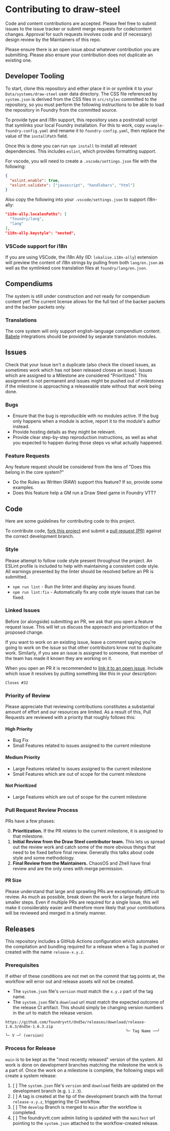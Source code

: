 # Contributing to draw-steel

Code and content contributions are accepted. Please feel free to submit issues to the issue tracker or submit merge requests for code/content changes. Approval for such requests involves code and (if necessary) design review by the Maintainers of this repo.

Please ensure there is an open issue about whatever contribution you are submitting. Please also ensure your contribution does not duplicate an existing one.

## Developer Tooling

To start, clone this repository and either place it in or symlink it to your `Data/systems/draw-steel` user data directory. The CSS file referenced by `system.json` is derived from the CSS files in `src/styles` committed to the repository, so you must perform the following instructions to be able to load the repository in Foundry from the committed source.

To provide type and i18n support, this repository uses a postinstall script that symlinks your local Foundry installation. For this to work, copy `example-foundry-config.yaml` and rename it to `foundry-config.yaml`, then replace the value of the `installPath` field.

Once this is done you can run `npm install` to install all relevant dependencies. This includes `eslint`, which provides formatting support.

For vscode, you will need to create a `.vscode/settings.json` file with the following:

```json
{
  "eslint.enable": true,
  "eslint.validate": ["javascript", "handlebars", "html"]
}
```

Also copy the following into your `.vscode/settings.json` to support i18n-ally:
```json
"i18n-ally.localesPaths": [
  "foundry/lang",
  "lang"
],
"i18n-ally.keystyle": "nested",
```

### VSCode support for i18n

If you are using VSCode, the i18n Ally (ID: `lokalise.i18n-ally`) extension will preview the content of i18n strings by pulling from both `lang/en.json` as well as the symlinked core translation files at `foundry/lang/en.json`.

## Compendiums

The system is still under construction and not ready for compendium content yet! The current license allows for the full text of the backer packets and the backer packets only.

### Translations

The core system will only support english-language compendium content. [Babele](https://foundryvtt.com/packages/babele) integrations should be provided by separate translation modules.

## Issues

Check that your Issue isn't a duplicate (also check the closed issues, as sometimes work which has not been released closes an issue). Issues which are assigned to a Milestone are considered "Prioritized." This assignment is not permanent and issues might be pushed out of milestones if the milestone is approaching a releaseable state without that work being done.

### Bugs

- Ensure that the bug is reproducible with no modules active. If the bug only happens when a module is active, report it to the module's author instead.
- Provide hosting details as they might be relevant.
- Provide clear step-by-step reproduction instructions, as well as what you expected to happen during those steps vs what actually happened.

### Feature Requests

Any feature request should be considered from the lens of "Does this belong in the core system?"
- Do the Rules as Written (RAW) support this feature? If so, provide some examples.
- Does this feature help a GM run a Draw Steel game in Foundry VTT?

## Code

Here are some guidelines for contributing code to this project.

To contribute code, [fork this project](https://docs.github.com/en/get-started/quickstart/fork-a-repo) and submit a [pull request (PR)](https://docs.github.com/en/get-started/quickstart/contributing-to-projects#making-a-pull-request) against the correct development branch.

### Style

Please attempt to follow code style present throughout the project. An ESLint profile is included to help with maintaining a consistent code style. All warnings presented by the linter should be resolved before an PR is submitted.

- `npm run lint` - Run the linter and display any issues found.
- `npm run lint:fix` - Automatically fix any code style issues that can be fixed.

### Linked Issues

Before (or alongside) submitting an PR, we ask that you open a feature request issue. This will let us discuss the approach and prioritization of the proposed change.

If you want to work on an existing issue, leave a comment saying you're going to work on the issue so that other contributors know not to duplicate work. Similarly, if you see an issue is assigned to someone, that member of the team has made it known they are working on it.

When you open an PR it is recommended to [link it to an open issue](https://docs.github.com/en/issues/tracking-your-work-with-issues/linking-a-pull-request-to-an-issue). Include which issue it resolves by putting something like this in your description:

```text
Closes #32
```

### Priority of Review

Please appreciate that reviewing contributions constitutes a substantial amount of effort and our resources are limited. As a result of this, Pull Requests are reviewed with a priority that roughly follows this:

#### High Priority

- Bug Fix
- Small Features related to issues assigned to the current milestone

#### Medium Priority

- Large Features related to issues assigned to the current milestone
- Small Features which are out of scope for the current milestone

#### Not Prioritized

- Large Features which are out of scope for the current milestone

### Pull Request Review Process

PRs have a few phases:

0. **Prioritization.** If the PR relates to the current milestone, it is assigned to that milestone.
1. **Initial Review from the Draw Steel contributor team.** This lets us spread out the review work and catch some of the more obvious things that need to be fixed before final review. Generally this talks about code style and some methodology.
2. **Final Review from the Maintainers.** ChaosOS and Zhell have final review and are the only ones with merge permission.

#### PR Size

Please understand that large and sprawling PRs are exceptionally difficult to review. As much as possible, break down the work for a large feature into smaller steps. Even if multiple PRs are required for a single Issue, this will make it considerably easier and therefore more likely that your contributions will be reviewed and merged in a timely manner.

## Releases

This repository includes a GitHub Actions configuration which automates the compilation and bundling required for a release when a Tag is pushed or created with the name `release-x.y.z`.

### Prerequisites

If either of these conditions are not met on the commit that tag points at, the workflow will error out and release assets will not be created.

- The `system.json` file's `version` must match the `x.y.z` part of the tag name.
- The `system.json` file's `download` url must match the expected outcome of the release CI artifact. This should simply be changing version numbers in the url to match the release version.

```text
https://github.com/foundryvtt/dnd5e/releases/download/release-1.6.3/dnd5e-1.6.3.zip
                                                     └─ Tag Name ──┘     └─ V ─┘ (version)
```

### Process for Release

`main` is to be kept as the "most recently released" version of the system. All work is done on development branches matching the milestone the work is a part of. Once the work on a milestone is complete, the following steps will create a system release:

1. [ ] The `system.json` file's `version` and `download` fields are updated on the development branch (e.g. `1.2.3`).
2. [ ] A tag is created at the tip of the development branch with the format `release-x.y.z`, triggering the CI workflow.
3. [ ] The `develop` Branch is merged to `main` after the workflow is completed.
4. [ ] The foundryvtt.com admin listing is updated with the `manifest` url pointing to the `system.json` attached to the workflow-created release.
